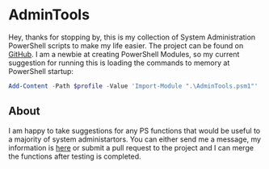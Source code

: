 # AdminTools

Hey, thanks for stopping by, this is my collection of System Administration PowerShell scripts to make my life easier.
The project can be found on [GitHub](https://github.com/baileydauterman/AdminTools).
I am a newbie at creating PowerShell Modules, so my current suggestion for running this is loading the commands to memory at PowerShell startup:

```powershell
Add-Content -Path $profile -Value 'Import-Module ".\AdminTools.psm1"'
```

## About
I am happy to take suggestions for any PS functions that would be useful to a majority of system administartors. You can either send me a message, my information is [here](https://baileydauterman.github.io/) or submit a pull request to the project and I can merge the functions after testing is completed.